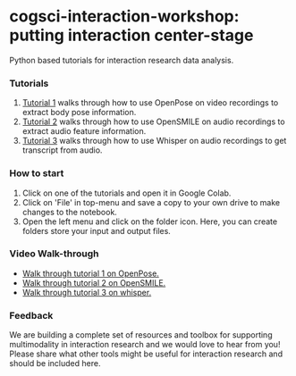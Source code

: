 # cogsci-interaction-workshop: putting interaction center-stage 
Python based tutorials for interaction research data analysis.


### Tutorials

1. [Tutorial 1](https://drive.google.com/file/d/11gSLOujqwAhY9jE3URm5C34NdEiOvFUL/view?usp=sharing) walks through how to use OpenPose on video recordings to extract body pose information.
2. [Tutorial 2](https://drive.google.com/file/d/1PXNbUenfNRRzxGr65sObsIIdXNHUDPpy/view?usp=sharing) walks through how to use OpenSMILE on audio recordings to extract audio feature information.
3. [Tutorial 3](https://drive.google.com/file/d/1zsZPpRS5cTosTDgdJ1pzHO7KtscpSQ49/view?usp=sharing) walks through how to use Whisper on audio recordings to get transcript from audio.


### How to start

1. Click on one of the tutorials and open it in Google Colab.
2. Click on 'File' in top-menu and save a copy to your own drive to make changes to the notebook.
3. Open the left menu and click on the folder icon. Here, you can create folders store your input and output files.

### Video Walk-through

* [Walk through tutorial 1 on OpenPose.](https://youtu.be/cyq_L2AdfZU)
* [Walk through tutorial 2 on OpenSMILE.](https://youtu.be/rasNA8x952c)
* [Walk through tutorial 3 on whisper.](https://youtu.be/SPu5x7J61lM)

### Feedback

We are building a complete set of resources and toolbox for supporting multimodality in interaction research and we would love to hear from you! Please share what other tools might be useful for interaction research and should be included here.

